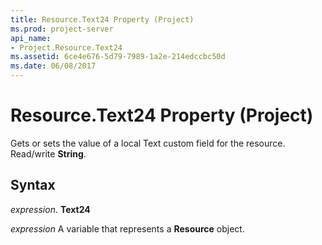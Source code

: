 ```yaml
---
title: Resource.Text24 Property (Project)
ms.prod: project-server
api_name:
- Project.Resource.Text24
ms.assetid: 6ce4e676-5d79-7989-1a2e-214edccbc50d
ms.date: 06/08/2017
---
```



# Resource.Text24 Property (Project)

Gets or sets the value of a local Text custom field for the resource. Read/write **String**.


## Syntax

 _expression_. **Text24**

 _expression_ A variable that represents a **Resource** object.


